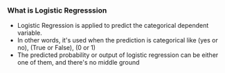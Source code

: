 ### What is Logistic Regresssion
-  Logistic Regression is applied to predict the categorical dependent variable.
-  In other words, it's used when the prediction is categorical like (yes or no), (True or False), (0 or 1)
-  The predicted probability or output of logistic regression can be either one of them, and there's no middle ground
